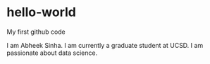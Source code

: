 # hello-world
My first github code

I am Abheek Sinha. I am currently a graduate student at UCSD. I am passionate about data science. 
